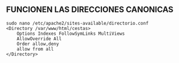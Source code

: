## FUNCIONEN LAS DIRECCIONES CANONICAS
````
sudo nano /etc/apache2/sites-available/directorio.conf
<Directory /var/www/html/cestas>
    Options Indexes FollowSymLinks MultiViews
    AllowOverride All
    Order allow,deny
    allow from all
</Directory>
````

